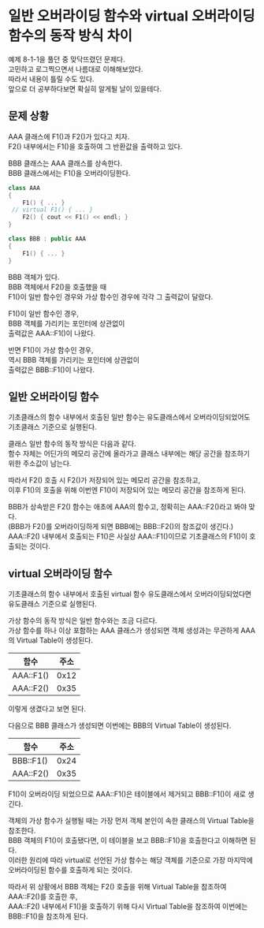 # 일반 오버라이딩 함수와 virtual 오버라이딩 함수의 동작 방식 차이

예제 8-1-1을 풀던 중 맞닥뜨렸던 문제다.  
고민하고 로그찍으면서 나름대로 이해해보았다.  
따라서 내용이 틀릴 수도 있다.  
앞으로 더 공부하다보면 확실히 알게될 날이 있을테다.  
 
## 문제 상황
 
AAA 클래스에 F1()과 F2()가 있다고 치자.  
F2() 내부에서는 F1()을 호출하여 그 반환값을 출력하고 있다.  

BBB 클래스는 AAA 클래스를 상속한다.   
BBB 클래스에서는 F1()을 오버라이딩한다.  

```cpp
class AAA
{
    F1() { ... }
 // virtual F1() { ... }
    F2() { cout << F1() << endl; }
}

class BBB : public AAA
{
    F1() { ... }
}
```

BBB 객체가 있다.  
BBB 객체에서 F2()을 호출했을 때  
F1()이 일반 함수인 경우와 가상 함수인 경우에 각각 그 출력값이 달랐다.  

F1()이 일반 함수인 경우,  
BBB 객체를 가리키는 포인터에 상관없이  
출력값은 AAA::F1()이 나왔다.

반면 F1()이 가상 함수인 경우,  
역시 BBB 객체를 가리키는 포인터에 상관없이  
출력값은 BBB::F1()이 나왔다.

## 일반 오버라이딩 함수

기초클래스의 함수 내부에서 호출된 일반 함수는 유도클래스에서 오버라이딩되었어도 기초클래스 기준으로 실행된다.  

클래스 일반 함수의 동작 방식은 다음과 같다.  
함수 자체는 어딘가의 메모리 공간에 올라가고 클래스 내부에는 해당 공간을 참조하기 위한 주소값이 남는다.  

따라서 F2() 호출 시 F2()가 저장되어 있는 메모리 공간을 참조하고,  
이후 F1()의 호출을 위해 이번엔 F1()이 저장되어 있는 메모리 공간을 참조하게 된다.  

BBB가 상속받은 F2() 함수는 애초에 AAA의 함수고, 정확히는 AAA::F2()라고 봐야 맞다.  
(BBB가 F2()를 오버라이딩하게 되면 BBB에는 BBB::F2()의 참조값이 생긴다.)  
AAA::F2() 내부에서 호출되는 F1()은 사실상 AAA::F1()이므로 기초클래스의 F1()이 호출되는 것이다.  

## virtual 오버라이딩 함수

기초클래스의 함수 내부에서 호출된 virtual 함수 유도클래스에서 오버라이딩되었다면 유도클래스 기준으로 실행된다.  

가상 함수의 동작 방식은 일반 함수와는 조금 다르다.  
가상 함수를 하나 이상 포함하는 AAA 클래스가 생성되면 객체 생성과는 무관하게 AAA의 Virtual Table이 생성된다.  

|함수|주소|
|---|---|
|AAA::F1()|0x12|
|AAA::F2()|0x35|

이렇게 생겼다고 보면 된다.  

다음으로 BBB 클래스가 생성되면 이번에는 BBB의 Virtual Table이 생성된다.  

|함수|주소|
|---|---|
|BBB::F1()|0x24|
|AAA::F2()|0x35|

F1()이 오버라이딩 되었으므로 AAA::F1()은 테이블에서 제거되고 BBB::F1()이 새로 생긴다.  

객체의 가상 함수가 실행될 때는 가장 먼저 객체 본인이 속한 클래스의 Virtual Table을 참조한다.  
BBB 객체의 F1()이 호출됐다면, 이 테이블을 보고 BBB::F1()을 호출한다고 이해하면 된다.  
이러한 원리에 따라 virtual로 선언된 가상 함수는 해당 객체를 기준으로 가장 마지막에 오버라이딩된 함수를 호출하게 되는 것이다.  

따라서 위 상황에서 BBB 객체는 F2() 호출을 위해 Virtual Table을 참조하여 AAA::F2()를 호출한 후,  
AAA::F2() 내부에서 F1()을 호출하기 위해 다시 Virtual Table을 참조하여 이번에는 BBB::F1()을 참조하게 된다.  
